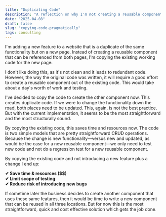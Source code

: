 ```yaml
---
title: "Duplicating Code"
description: "A reflection on why I'm not creating a reusable component for a new feature."
date: "2025-04-08"
draft: false
slug: "copying-code-pragmatically"
tags: consulting
---
```


I'm adding a new feature to a website that is a duplicate of the same functionality but on a new page. Instead of creating a reusable component that can be referenced from both pages, I'm copying the existing working code for the new page.

I don't like doing this, as it's not clean and it leads to redundant code. However, the way the original code was written, it will require a good effort to create a reusable component out of the existing code. This would take about a day's worth of work and testing.

I've decided to copy the code to create the other component now. This creates duplicate code. If we were to change the functionality down the road, both places need to be updated. This, again, is not the best practice. But with the current implementation, it seems to be the most straightforward and the most structurally sound.

By copying the existing code, this saves time and resources now. The code is two simple models that are pretty straightforward CRUD operations. Because the change is new functionality—versus new and updated, as would be the case for a new reusable component—we only need to test new code and not do a regression test for a new reusable component.

By copying the existing code and not introducing a new feature plus a change I end up:

**✔ Save time & resources ($$)**  
**✔ Limit scope of testing**  
**✔ Reduce risk of introducing new bugs**

If sometime later the business decides to create another component that uses these same features, then it would be time to write a new component that can be reused in all three locations. But for now this is the most straightforward, quick and cost effective solution which gets the job done.
